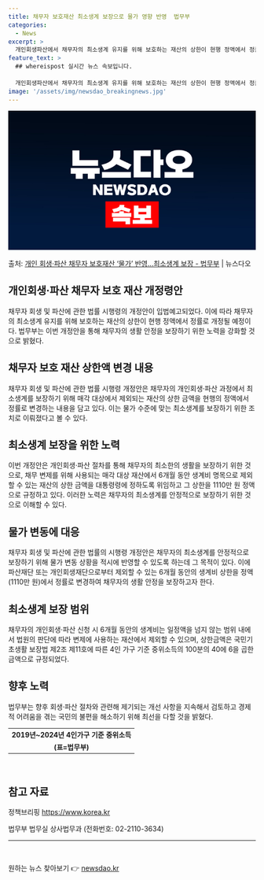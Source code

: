 ```yaml
---
title: 채무자 보호재산 최소생계 보장으로 물가 영향 반영  법무부
categories:
  - News
excerpt: >
  개인회생파산에서 채무자의 최소생계 유지를 위해 보호하는 재산의 상한이 현행 정액에서 정률로 개정된다. 법무부…
feature_text: >
  ## whereispost 실시간 뉴스 속보입니다.

  개인회생파산에서 채무자의 최소생계 유지를 위해 보호하는 재산의 상한이 현행 정액에서 정률로 개정된다. 법무부…
image: '/assets/img/newsdao_breakingnews.jpg'
---
```


![뉴스다오 속보](/assets/img/newsdao_breakingnews.jpg)

<p>출처: <a href="https://newsdao.kr/3437" rel="dofollow">개인 회생·파산 채무자 보호재산 ‘물가’ 반영…최소생계 보장 - 법무부</a> | 뉴스다오</p>

<h2>개인회생·파산 채무자 보호 재산 개정령안</h2>
<p data-ke-size="size16">채무자 회생 및 파산에 관한 법률 시행령의 개정안이 입법예고되었다. 이에 따라 채무자의 최소생계 유지를 위해 보호하는 재산의 상한이 현행 정액에서 정률로 개정될 예정이다. 법무부는 이번 개정안을 통해 채무자의 생활 안정을 보장하기 위한 노력을 강화할 것으로 밝혔다.</p>

<h2 data-ke-size="size26">채무자 보호 재산 상한액 변경 내용</h2>
<p data-ke-size="size16">채무자 회생 및 파산에 관한 법률 시행령 개정안은 채무자의 개인회생·파산 과정에서 최소생계를 보장하기 위해 매각 대상에서 제외되는 재산의 상한 금액을 현행의 정액에서 정률로 변경하는 내용을 담고 있다. 이는 물가 수준에 맞는 최소생계를 보장하기 위한 조치로 이뤄졌다고 볼 수 있다.</p>

<h2 data-ke-size="size26">최소생계 보장을 위한 노력</h2>
<p data-ke-size="size16">이번 개정안은 개인회생·파산 절차를 통해 채무자의 최소한의 생활을 보장하기 위한 것으로, 채무 변제를 위해 사용되는 매각 대상 재산에서 6개월 동안 생계비 명목으로 제외할 수 있는 재산의 상한 금액을 대통령령에 정하도록 위임하고 그 상한을 1110만 원 정액으로 규정하고 있다. 이러한 노력은 채무자의 최소생계를 안정적으로 보장하기 위한 것으로 이해할 수 있다.</p>

<h2 data-ke-size="size26">물가 변동에 대응</h2>
<p data-ke-size="size16">채무자 회생 및 파산에 관한 법률의 시행령 개정안은 채무자의 최소생계를 안정적으로 보장하기 위해 물가 변동 상황을 적시에 반영할 수 있도록 하는데 그 목적이 있다. 이에 파산재단 또는 개인회생재단으로부터 제외할 수 있는 6개월 동안의 생계비 상한을 정액(1110만 원)에서 정률로 변경하여 채무자의 생활 안정을 보장하고자 한다.</p>

<h2 data-ke-size="size26">최소생계 보장 범위</h2>
<p data-ke-size="size16">채무자의 개인회생·파산 신청 시 6개월 동안의 생계비는 일정액을 넘지 않는 범위 내에서 법원의 판단에 따라 변제에 사용하는 재산에서 제외할 수 있으며, 상한금액은 국민기초생활 보장법 제2조 제11호에 따른 4인 가구 기준 중위소득의 100분의 40에 6을 곱한 금액으로 규정되었다.</p>

<h2 data-ke-size="size26">향후 노력</h2>
<p data-ke-size="size16">법무부는 향후 회생·파산 절차와 관련해 제기되는 개선 사항을 지속해서 검토하고 경제적 어려움을 겪는 국민의 불편을 해소하기 위해 최선을 다할 것을 밝혔다.</p>

<table>
	<tr>
		<td style="text-align: center; height: 17px;"><b>2019년~2024년 4인가구 기준 중위소득</b></td>
	</tr>
	<tr>
		<td style="text-align: center; height: 17px;"><b>(표=법무부)</b></td>
	</tr>
</table>

<p data-ke-size="size16">&nbsp;</p>

<h2 data-ke-size="size26">참고 자료</h2>
<p data-ke-size="size16">정책브리핑 <a href="https://https://www.korea.kr">https://www.korea.kr</a></p>
<p data-ke-size="size16">법무부 법무실 상사법무과 (전화번호: 02-2110-3634)</p>
<hr>
<p data-ke-size="size16"></p>
<p data-ke-size="size16">&nbsp;</p> 

원하는 뉴스 찾아보기 👉 <a href="https://newsdao.kr" rel="dofollow">newsdao.kr</a>


